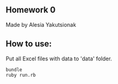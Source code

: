 ## Homework 0

Made by Alesia Yakutsionak

## How to use:

Put all Excel files with data to 'data' folder.

```
bundle
ruby run.rb
```